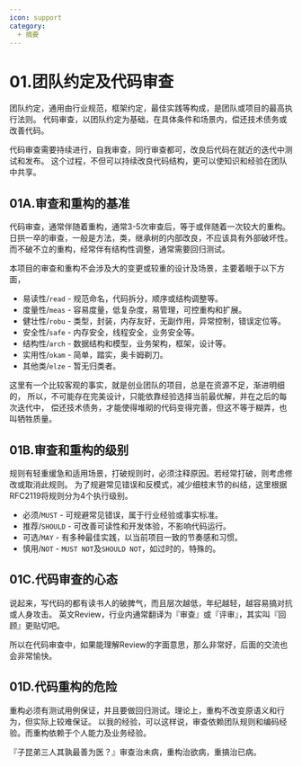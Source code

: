 ```yaml
---
icon: support
category:
  + 摘要
---
```


# 01.团队约定及代码审查

团队约定，通用由行业规范，框架约定，最佳实践等构成，是团队或项目的最高执行法则。
代码审查，以团队约定为基础，在具体条件和场景内，偿还技术债务或改善代码。

代码审查需要持续进行，自我审查，同行审查都可，改良后代码在就近的迭代中测试和发布。
这个过程，不但可以持续改良代码结构，更可以使知识和经验在团队中共享。

## 01A.审查和重构的基准

代码审查，通常伴随着重构，通常3-5次审查后，等于或伴随着一次较大的重构。
日拱一卒的审查，一般是方法，类，继承树的内部改良，不应该具有外部破坏性。
而不破不立的重构，经常伴有结构性调整，通常需要回归测试。

本项目的审查和重构不会涉及大的变更或较重的设计及场景，主要着眼于以下方面，

* 易读性/`read` - 规范命名，代码拆分，顺序或结构调整等。<Icon icon="preview"/>
* 度量性/`meas` - 容易度量，低复杂度，易管理，可控重构和扩展。<Icon icon="write"/>
* 健壮性/`robu` - 类型，封装，内存友好，无副作用，异常控制，错误定位等。<Icon icon="plugin"/>
* 安全性/`safe` - 内存安全，线程安全，业务安全等。<Icon icon="safe"/>
* 结构性/`arch` - 数据结构和模型，业务架构，框架，设计等。 <Icon icon="config"/>
* 实用性/`okam` - 简单，踏实，奥卡姆剃刀。<Icon icon="speed"/>
* 其他类/`elze` - 暂无归类者。<Icon icon="repo"/>

这里有一个比较客观的事实，就是创业团队的项目，总是在资源不足，渐进明细的，
所以，不可能存在完美设计，只能依靠经验选择当前最优解，并在之后的每次迭代中，
偿还技术债务，才能使得堆砌的代码变得完善，但这不等于糊弄，也叫牺牲质量。

## 01B.审查和重构的级别

规则有轻重缓急和适用场景，打破规则时，必须注释原因。若经常打破，则考虑修改或取消此规则。
为了规避常见错误和反模式，减少细枝末节的纠结，这里根据RFC2119将规则分为4个执行级别。

* 必须/`MUST` - 可规避常见错误，属于行业经验或事实标准。<MUST/>
* 推荐/`SHOULD` - 可改善可读性和开发体验，不影响代码运行。<SHOULD/>
* 可选/`MAY` - 有多种最佳实践，以当前项目一致的节奏感和习惯。<MAY/>
* 慎用/`NOT` - `MUST NOT`及`SHOULD NOT`，如过时的，特殊的。<NOT/>

## 01C.代码审查的心态

说起来，写代码的都有读书人的破脾气，而且层次越低，年纪越轻，越容易搞对抗或人身攻击。
英文Review，行业内通常翻译为『审查』或『评审』，其实叫『回顾』更贴切吧。

所以在代码审查中，如果能理解Review的字面意思，那么非常好，后面的交流也会非常愉快。

## 01D.代码重构的危险

重构必须有测试用例保证，并且要做回归测试。理论上，重构不改变原语义和行为，但实际上较难保证。
以我的经验，可以这样说，审查依赖团队规则和编码经验。而重构依赖于个人能力及业务经验。

『子昆弟三人其孰最善为医？』审查治未病，重构治欲病，重搞治已病。
